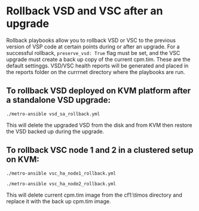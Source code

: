 # Rollback VSD and VSC after an upgrade

Rollback playbooks allow you to rollback VSD or VSC to the previous version of VSP code at certain points during or after an upgrade. For a successful rollback, `preserve_vsd: True` flag must be set, and the VSC upgrade must
create a back up copy of the current cpm.tim. These are the default settinggs. VSD/VSC health reports will be generated and placed in the reports folder on the currrnet directory where the playbooks are run.

## To rollback VSD deployed on KVM platform after a standalone VSD upgrade:

`./metro-ansible vsd_sa_rollback.yml`

This will delete the upgraded VSD from the disk and from KVM then restore the VSD backed up during the upgrade.

## To rollback VSC node 1 and 2 in a clustered setup on KVM:
`./metro-ansible vsc_ha_node1_rollback.yml`

`./metro-ansible vsc_ha_node2_rollback.yml`

This will delete current cpm.tim image from the cf1:\timos directory and replace it with the back up cpm.tim image.
